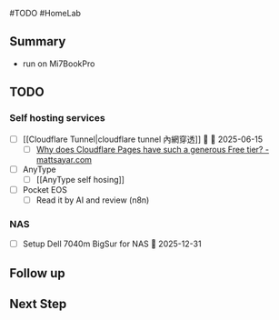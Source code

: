 #TODO #HomeLab

## Summary

- run on Mi7BookPro

## TODO

### Self hosting services
- [ ] [[Cloudflare Tunnel|cloudflare tunnel 內網穿透]] 🔼 📅 2025-06-15
	- [ ] [Why does Cloudflare Pages have such a generous Free tier? - mattsayar.com](https://mattsayar.com/why-does-cloudflare-pages-have-such-a-generous-free-tier/)
- [ ] AnyType
	- [ ] [[AnyType self hosing]]
- [ ] Pocket EOS
	- [ ] Read it by AI and review (n8n)

### NAS
- [ ] Setup Dell 7040m BigSur for NAS 📅 2025-12-31

## Follow up

## Next Step
